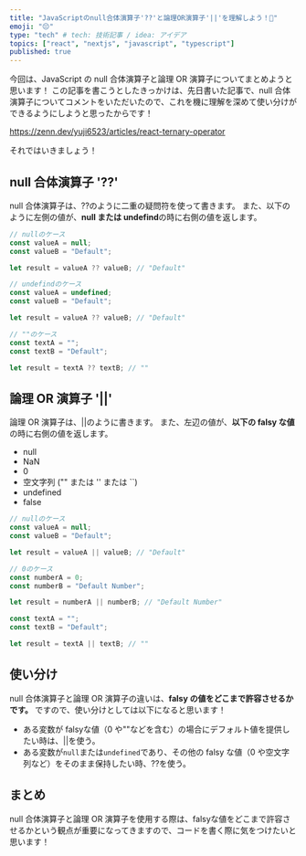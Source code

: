 ```yaml
---
title: "JavaScriptのnull合体演算子'??'と論理OR演算子'||'を理解しよう！💫"
emoji: "😔"
type: "tech" # tech: 技術記事 / idea: アイデア
topics: ["react", "nextjs", "javascript", "typescript"]
published: true
---
```


今回は、JavaScript の null 合体演算子と論理 OR 演算子についてまとめようと思います！
この記事を書こうとしたきっかけは、先日書いた記事で、null 合体演算子についてコメントをいただいたので、これを機に理解を深めて使い分けができるようにしようと思ったからです！

https://zenn.dev/yuji6523/articles/react-ternary-operator

それではいきましょう！

## null 合体演算子 '??'

null 合体演算子は、??のように二重の疑問符を使って書きます。
また、以下のように左側の値が、**null または undefind**の時に右側の値を返します。

```js
// nullのケース
const valueA = null;
const valueB = "Default";

let result = valueA ?? valueB; // "Default"
```

```js
// undefindのケース
const valueA = undefined;
const valueB = "Default";

let result = valueA ?? valueB; // "Default"
```

```js
// ""のケース
const textA = "";
const textB = "Default";

let result = textA ?? textB; // ""
```

## 論理 OR 演算子 '||'

論理 OR 演算子は、||のように書きます。
また、左辺の値が、**以下の falsy な値**の時に右側の値を返します。

- null
- NaN
- 0
- 空文字列 ("" または '' または ``)
- undefined
- false

```js
// nullのケース
const valueA = null;
const valueB = "Default";

let result = valueA || valueB; // "Default"
```

```js
// 0のケース
const numberA = 0;
const numberB = "Default Number";

let result = numberA || numberB; // "Default Number"
```

```js
const textA = "";
const textB = "Default";

let result = textA || textB; // ""
```

## 使い分け

null 合体演算子と論理 OR 演算子の違いは、**falsy の値をどこまで許容させるかです。**
ですので、使い分けとしては以下になると思います！

- ある変数が falsyな値（0 や""などを含む）の場合にデフォルト値を提供したい時は、||を使う。
- ある変数が`null`または`undefined`であり、その他の falsy な値（0 や空文字列など）をそのまま保持したい時、??を使う。

## まとめ
null 合体演算子と論理 OR 演算子を使用する際は、falsyな値をどこまで許容させるかという観点が重要になってきますので、コードを書く際に気をつけたいと思います！